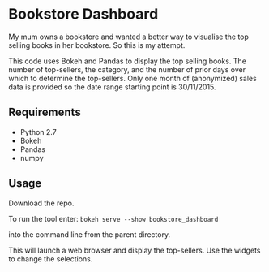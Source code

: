 # Bookstore Dashboard

My mum owns a bookstore and wanted a better way to visualise the top selling books in her bookstore.  So this is my attempt. 

This code uses Bokeh and Pandas to display the top selling books.  The number of top-sellers, the category, and the number of prior days over which to determine the top-sellers. Only one month of (anonymized) sales data is provided so the date range starting point is 30/11/2015. 

## Requirements

* Python 2.7
* Bokeh 
* Pandas  
* numpy


## Usage
Download the repo.


To run the tool enter:
`bokeh serve --show bookstore_dashboard`

into the command line from the parent directory.

This will launch a web browser and display the top-sellers.  Use the widgets to change the selections.
 
